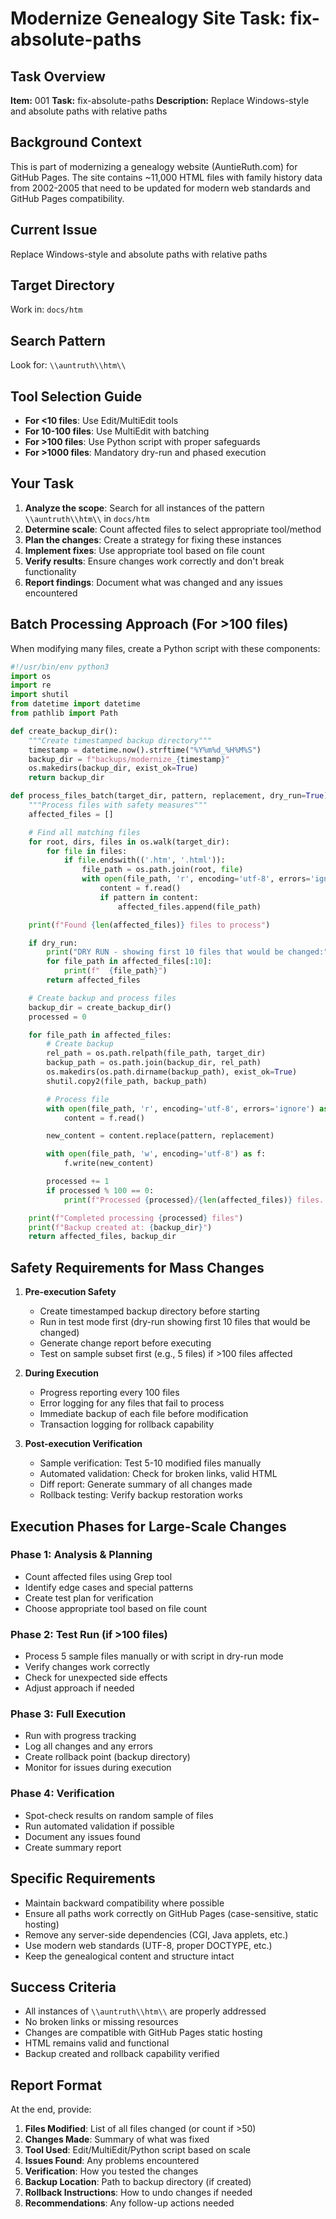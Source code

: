 # Modernize Genealogy Site Task: fix-absolute-paths

## Task Overview
**Item:** 001
**Task:** fix-absolute-paths
**Description:** Replace Windows-style and absolute paths with relative paths

## Background Context
This is part of modernizing a genealogy website (AuntieRuth.com) for GitHub Pages. The site contains ~11,000 HTML files with family history data from 2002-2005 that need to be updated for modern web standards and GitHub Pages compatibility.

## Current Issue
Replace Windows-style and absolute paths with relative paths

## Target Directory
Work in: `docs/htm`

## Search Pattern
Look for: `\\auntruth\\htm\\`

## Tool Selection Guide
- **For <10 files**: Use Edit/MultiEdit tools
- **For 10-100 files**: Use MultiEdit with batching
- **For >100 files**: Use Python script with proper safeguards
- **For >1000 files**: Mandatory dry-run and phased execution

## Your Task
1. **Analyze the scope**: Search for all instances of the pattern `\\auntruth\\htm\\` in `docs/htm`
2. **Determine scale**: Count affected files to select appropriate tool/method
3. **Plan the changes**: Create a strategy for fixing these instances
4. **Implement fixes**: Use appropriate tool based on file count
5. **Verify results**: Ensure changes work correctly and don't break functionality
6. **Report findings**: Document what was changed and any issues encountered

## Batch Processing Approach (For >100 files)
When modifying many files, create a Python script with these components:

```python
#!/usr/bin/env python3
import os
import re
import shutil
from datetime import datetime
from pathlib import Path

def create_backup_dir():
    """Create timestamped backup directory"""
    timestamp = datetime.now().strftime("%Y%m%d_%H%M%S")
    backup_dir = f"backups/modernize_{timestamp}"
    os.makedirs(backup_dir, exist_ok=True)
    return backup_dir

def process_files_batch(target_dir, pattern, replacement, dry_run=True):
    """Process files with safety measures"""
    affected_files = []

    # Find all matching files
    for root, dirs, files in os.walk(target_dir):
        for file in files:
            if file.endswith(('.htm', '.html')):
                file_path = os.path.join(root, file)
                with open(file_path, 'r', encoding='utf-8', errors='ignore') as f:
                    content = f.read()
                    if pattern in content:
                        affected_files.append(file_path)

    print(f"Found {len(affected_files)} files to process")

    if dry_run:
        print("DRY RUN - showing first 10 files that would be changed:")
        for file_path in affected_files[:10]:
            print(f"  {file_path}")
        return affected_files

    # Create backup and process files
    backup_dir = create_backup_dir()
    processed = 0

    for file_path in affected_files:
        # Create backup
        rel_path = os.path.relpath(file_path, target_dir)
        backup_path = os.path.join(backup_dir, rel_path)
        os.makedirs(os.path.dirname(backup_path), exist_ok=True)
        shutil.copy2(file_path, backup_path)

        # Process file
        with open(file_path, 'r', encoding='utf-8', errors='ignore') as f:
            content = f.read()

        new_content = content.replace(pattern, replacement)

        with open(file_path, 'w', encoding='utf-8') as f:
            f.write(new_content)

        processed += 1
        if processed % 100 == 0:
            print(f"Processed {processed}/{len(affected_files)} files...")

    print(f"Completed processing {processed} files")
    print(f"Backup created at: {backup_dir}")
    return affected_files, backup_dir
```

## Safety Requirements for Mass Changes
1. **Pre-execution Safety**
   - Create timestamped backup directory before starting
   - Run in test mode first (dry-run showing first 10 files that would be changed)
   - Generate change report before executing
   - Test on sample subset first (e.g., 5 files) if >100 files affected

2. **During Execution**
   - Progress reporting every 100 files
   - Error logging for any files that fail to process
   - Immediate backup of each file before modification
   - Transaction logging for rollback capability

3. **Post-execution Verification**
   - Sample verification: Test 5-10 modified files manually
   - Automated validation: Check for broken links, valid HTML
   - Diff report: Generate summary of all changes made
   - Rollback testing: Verify backup restoration works

## Execution Phases for Large-Scale Changes

### Phase 1: Analysis & Planning
- Count affected files using Grep tool
- Identify edge cases and special patterns
- Create test plan for verification
- Choose appropriate tool based on file count

### Phase 2: Test Run (if >100 files)
- Process 5 sample files manually or with script in dry-run mode
- Verify changes work correctly
- Check for unexpected side effects
- Adjust approach if needed

### Phase 3: Full Execution
- Run with progress tracking
- Log all changes and any errors
- Create rollback point (backup directory)
- Monitor for issues during execution

### Phase 4: Verification
- Spot-check results on random sample of files
- Run automated validation if possible
- Document any issues found
- Create summary report

## Specific Requirements
- Maintain backward compatibility where possible
- Ensure all paths work correctly on GitHub Pages (case-sensitive, static hosting)
- Remove any server-side dependencies (CGI, Java applets, etc.)
- Use modern web standards (UTF-8, proper DOCTYPE, etc.)
- Keep the genealogical content and structure intact

## Success Criteria
- All instances of `\\auntruth\\htm\\` are properly addressed
- No broken links or missing resources
- Changes are compatible with GitHub Pages static hosting
- HTML remains valid and functional
- Backup created and rollback capability verified

## Report Format
At the end, provide:
1. **Files Modified**: List of all files changed (or count if >50)
2. **Changes Made**: Summary of what was fixed
3. **Tool Used**: Edit/MultiEdit/Python script based on scale
4. **Issues Found**: Any problems encountered
5. **Verification**: How you tested the changes
6. **Backup Location**: Path to backup directory (if created)
7. **Rollback Instructions**: How to undo changes if needed
8. **Recommendations**: Any follow-up actions needed
